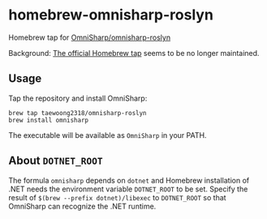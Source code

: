 # homebrew-omnisharp-roslyn

Homebrew tap for
[OmniSharp/omnisharp-roslyn](https://github.com/OmniSharp/omnisharp-roslyn)

Background: [The official Homebrew
tap](https://github.com/OmniSharp/homebrew-omnisharp-roslyn) seems to be no
longer maintained.

## Usage

Tap the repository and install OmniSharp:

    brew tap taewoong2318/omnisharp-roslyn
    brew install omnisharp

The executable will be available as `OmniSharp` in your PATH.

## About `DOTNET_ROOT`

The formula `omnisharp` depends on `dotnet` and Homebrew installation of .NET
needs the environment variable `DOTNET_ROOT` to be set. Specify the result of
`$(brew --prefix dotnet)/libexec` to `DOTNET_ROOT` so that OmniSharp can
recognize the .NET runtime.
